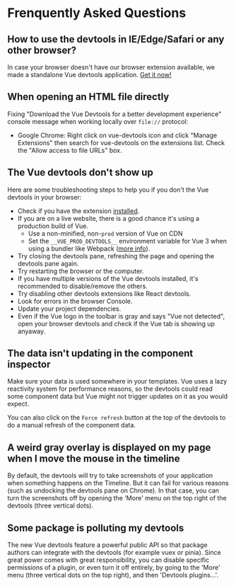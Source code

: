 # Frenquently Asked Questions

## How to use the devtools in IE/Edge/Safari or any other browser?

In case your browser doesn't have our browser extension available, we made a standalone Vue devtools application.
[Get it now!](./open-in-editor.md)

## When opening an HTML file directly

Fixing "Download the Vue Devtools for a better development experience" console message when working locally over `file://` protocol:
- Google Chrome: Right click on vue-devtools icon and click "Manage Extensions" then search for vue-devtools on the extensions list. Check the "Allow access to file URLs" box.

## The Vue devtools don't show up

Here are some troubleshooting steps to help you if you don't the Vue devtools in your browser:

- Check if you have the extension [installed](./installation.md).
- If you are on a live website, there is a good chance it's using a production build of Vue.
  - Use a non-minified, non-`prod` version of Vue on CDN
  - Set the `__VUE_PROD_DEVTOOLS__` environment variable for Vue 3 when using a bundler like Webpack ([more info](https://github.com/vuejs/vue-next/tree/master/packages/vue#bundler-build-feature-flags)).
- Try closing the devtools pane, refreshing the page and opening the devtools pane again.
- Try restarting the browser or the computer.
- If you have multiple versions of the Vue devtools installed, it's recommended to disable/remove the others.
- Try disabling other devtools extensions like React devtools.
- Look for errors in the browser Console.
- Update your project dependencies.
- Even if the Vue logo in the toolbar is gray and says "Vue not detected", open your browser devtools and check if the Vue tab is showing up anyaway.

## The data isn't updating in the component inspector

Make sure your data is used somewhere in your templates. Vue uses a lazy reactivity system for performance reasons, so the devtools could read some component data but Vue might not trigger updates on it as you would expect.

You can also click on the `Force refresh` button at the top of the devtools to do a manual refresh of the component data.

## A weird gray overlay is displayed on my page when I move the mouse in the timeline

By default, the devtools will try to take screenshots of your application when something happens on the Timeline. But it can fail for various reasons (such as undocking the devtools pane on Chrome). In that case, you can turn the screenshots off by opening the 'More' menu on the top right of the devtools (three vertical dots).

## Some package is polluting my devtools

The new Vue devtools feature a powerful public API so that package authors can integrate with the devtools (for example vuex or pinia). Since great power comes with great responsibility, you can disable specific permissions of a plugin, or even turn it off entirely, by going to the 'More' menu (three vertical dots on the top right), and then 'Devtools plugins...'.
